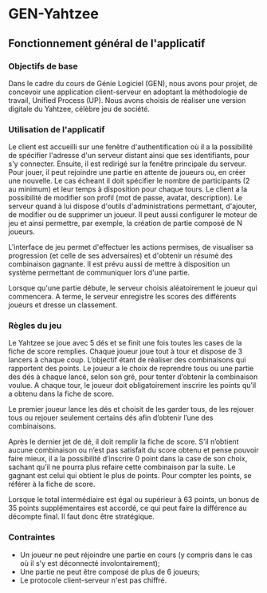 # GEN-Yahtzee

## Fonctionnement général de l'applicatif

### Objectifs de base
Dans le cadre du cours de Génie Logiciel (GEN), nous avons pour projet, de concevoir une application client-serveur en adoptant la méthodologie de travail, Unified Process (UP). Nous avons choisis de réaliser une version digitale du Yahtzee, célèbre jeu de société.

### Utilisation de l'applicatif
Le client est accueilli sur une fenêtre d'authentification où il a la possibilité de spécifier l'adresse d'un serveur distant ainsi que ses identifiants, pour s'y connecter. Ensuite, il est redirigé sur la fenêtre principale du serveur. Pour jouer, il peut rejoindre une partie en attente de joueurs ou, en créer une nouvelle. Le cas écheant il doit spécifier le nombre de participants (2 au minimum) et leur temps à disposition pour chaque tours. Le client a la possibilité de modifier son profil (mot de passe, avatar, description). Le serveur quand à lui dispose d'outils d'administrations permettant, d'ajouter, de modifier ou de supprimer un joueur. Il peut aussi configurer le moteur de jeu et ainsi permettre, par exemple, la création de partie composé de N joueurs.

L'interface de jeu permet d'effectuer les actions permises, de visualiser sa progression (et celle de ses adversaires) et d'obtenir un résumé des combinaison gagnante. Il est prévu aussi de mettre à disposition un système permettant de communiquer lors d'une partie.

Lorsque qu'une partie débute, le serveur choisis aléatoirement le joueur qui commencera. A terme, le serveur enregistre les scores des différents joueurs et dresse un classement.

### Règles du jeu
Le Yahtzee se joue avec 5 dés et se finit une fois toutes les cases de la fiche de score remplies. Chaque joueur joue tout à tour et dispose de 3 lancers à chaque coup. L’objectif étant de réaliser des combinaisons qui rapportent des points. Le joueur a le choix de reprendre tous ou une partie des dés à chaque lancé, selon son gré, pour tenter d’obtenir la combinaison voulue. A chaque tour, le joueur doit obligatoirement inscrire les points qu’il a obtenu dans la fiche de score.

Le premier joueur lance les dés et choisit de les garder tous, de les rejouer tous ou rejouer seulement certains dés afin d’obtenir l’une des combinaisons. 

Après le dernier jet de dé, il doit remplir la fiche de score. S’il n’obtient aucune combinaison ou n’est pas satisfait du score obtenu et pense pouvoir faire mieux, il a la possibilité d’inscrire 0 point dans la case de son choix, sachant qu’il ne pourra plus refaire cette combinaison par la suite. 
Le gagnant est celui qui obtient le plus de points. 
Pour compter les points, se référer à la fiche de score.

Lorsque le total intermédiaire est égal ou supérieur à 63 points, un bonus de 35 points supplémentaires est accordé, ce qui peut faire la différence au décompte final. Il faut donc être stratégique. 

### Contraintes
* Un joueur ne peut réjoindre une partie en cours (y compris dans le cas où il s'y est déconnecté involontairement);
* Une partie ne peut être composé de plus de 6 joueurs;
* Le protocole client-serveur n'est pas chiffré.
